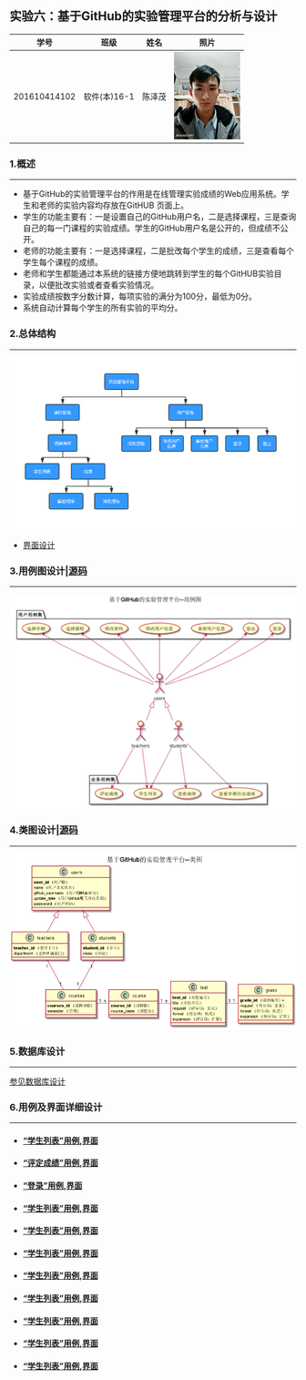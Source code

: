 ## 实验六：基于GitHub的实验管理平台的分析与设计
|学号|班级|姓名|照片|
|:-------:|:-------------: | :----------:|:---:|
|201610414102|软件(本)16-1|陈泽茂|![wo](../test1/wo.jpg)
### 1.概述
<hr>

- 基于GitHub的实验管理平台的作用是在线管理实验成绩的Web应用系统。学生和老师的实验内容均存放在GitHUB 页面上。
- 学生的功能主要有：一是设置自己的GitHub用户名，二是选择课程，三是查询自己的每一门课程的实验成绩。学生的GitHub用户名是公开的，但成绩不公开。
- 老师的功能主要有：一是选择课程，二是批改每个学生的成绩，三是查看每个学生每个课程的成绩。
- 老师和学生都能通过本系统的链接方便地跳转到学生的每个GitHUB实验目录，以便批改实验或者查看实验情况。
- 实验成绩按数字分数计算，每项实验的满分为100分，最低为0分。
- 系统自动计算每个学生的所有实验的平均分。
### 2.总体结构
<hr>

![实验管理平台](./images/实验管理平台.jpg)

- [界面设计](./ui/界面没设计)

### 3.用例图设计|[源码](./uml/用例图设计.puml)
<hr>

![用例图设计](./images/用例图设计.png)

### 4.类图设计|[源码](./uml/类图设计.puml)
<hr>

![类图设计](./images/类图设计.png)

### 5.数据库设计
<hr>

[参见数据库设计](./md/数据库设计.md)
### 6.用例及界面详细设计
<hr>

- #### [“学生列表”用例](./用例/学生列表.md),[界面](./ui/index.html)
- #### [“评定成绩”用例](./用例/评定成绩.md),[界面](./ui/index.html)
- #### [“登录”用例](./用例/登录.md),[界面](./ui/index.html)
- #### [“学生列表”用例](./用例/选择学期.md),[界面](./ui/index.html)
- #### [“学生列表”用例](./用例/学生列表.md),[界面](./ui/index.html)
- #### [“学生列表”用例](./用例/学生列表.md),[界面](./ui/index.html)
- #### [“学生列表”用例](./用例/学生列表.md),[界面](./ui/index.html)
- #### [“学生列表”用例](./用例/学生列表.md),[界面](./ui/index.html)
- #### [“学生列表”用例](./用例/学生列表.md),[界面](./ui/index.html)
- #### [“学生列表”用例](./用例/学生列表.md),[界面](./ui/index.html)
- #### [“学生列表”用例](./用例/学生列表.md),[界面](./ui/index.html)



